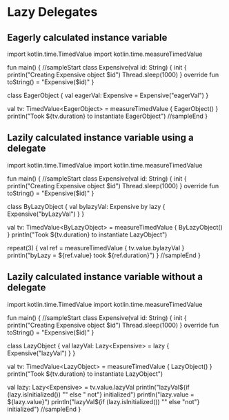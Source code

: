 # Lazy Delegates


## Eagerly calculated instance variable

<div class="kotlin-code">
import kotlin.time.TimedValue
import kotlin.time.measureTimedValue

fun main() {
//sampleStart
  class Expensive(val id: String) {
    init {
      println("Creating Expensive object $id")
      Thread.sleep(1000)
    }
    override fun toString() = "Expensive($id)"
  }

  class EagerObject {
    val eagerVal: Expensive = Expensive("eagerVal")
  }

  val tv: TimedValue&lt;EagerObject> = measureTimedValue { EagerObject() }
  println("Took ${tv.duration} to instantiate EagerObject")
//sampleEnd
}
</div>

## Lazily calculated instance variable using a delegate

<div class="kotlin-code">
import kotlin.time.TimedValue
import kotlin.time.measureTimedValue

fun main() {
//sampleStart
  class Expensive(val id: String) {
    init {
      println("Creating Expensive object $id")
      Thread.sleep(1000)
    }
    override fun toString() = "Expensive($id)"
  }

  class ByLazyObject {
    val bylazyVal: Expensive by lazy { Expensive("byLazyVal") }
  }

  val tv: TimedValue&lt;ByLazyObject> = measureTimedValue { ByLazyObject() }
  println("Took ${tv.duration} to instantiate LazyObject")

  repeat(3) {
    val ref = measureTimedValue { tv.value.bylazyVal }
    println("byLazy = ${ref.value} took ${ref.duration}")
  }
//sampleEnd
}
</div>

## Lazily calculated instance variable without a delegate

<div class="kotlin-code">
import kotlin.time.TimedValue
import kotlin.time.measureTimedValue

fun main() {
//sampleStart
  class Expensive(val id: String) {
    init {
      println("Creating Expensive object $id")
      Thread.sleep(1000)
    }
    override fun toString() = "Expensive($id)"
  }

  class LazyObject {
    val lazyVal: Lazy&lt;Expensive> = lazy { Expensive("lazyVal") }
  }

  val tv: TimedValue&lt;LazyObject> = measureTimedValue { LazyObject() }
  println("Took ${tv.duration} to instantiate LazyObject")
  
  val lazy: Lazy&lt;Expensive> = tv.value.lazyVal
  println("lazyVal${if (lazy.isInitialized()) "" else " not"} initialized")
  println("lazy.value = ${lazy.value}")
  println("lazyVal${if (lazy.isInitialized()) "" else "not"} initialized")
//sampleEnd
}
</div>
